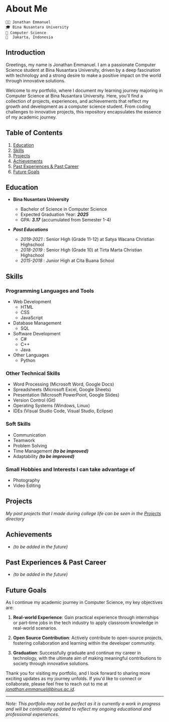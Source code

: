 # About Me
  ```
  👨‍🦱 Jonathan Emmanuel
  🎓 Bina Nusantara University 
  📖 Computer Science
  📍  Jakarta, Indonesia
  ```
  

## Introduction
Greetings, my name is Jonathan Emmanuel. I am a passionate Computer Science student at Bina Nusantara University, driven by a deep fascination with technology and a strong desire to make a positive impact on the world through innovative solutions.

Welcome to my portfolio, where I document my learning journey majoring in Computer Science at Bina Nusantara University. Here, you'll find a collection of projects, experiences, and achievements that reflect my growth and development as a computer science student. From coding challenges to innovative projects, this repository encapsulates the essence of my academic journey.

## Table of Contents  
1. [Education](#education)
2. [Skills](#skills)
3. [Projects](#projects)
4. [Achievements](#achievements)
5. [Past Experiences & Past Career](#past-experiences--past-career)
6. [Future Goals](#future-goals)

## Education

- **Bina Nusantara University**
  - Bachelor of Science in Computer Science
  - Expected Graduation Year: ***2025***
  - GPA: ***3.17*** (accumulated from Semester 1-4)

- ***Past Educations***
  - *2019-2021* : Senior High (Grade 11-12) at Satya Wacana Christian Highschool
  - *2018-2019* : Senior High (Grade 10) at Tirta Marta Christian Highschool
  - *2015-2018* : Junior High at Cita Buana School

## Skills

### Programming Languages and Tools

- Web Development
  - HTML
  - CSS
  - JavaScript
- Database Management
  - SQL
- Software Development
  - C#
  - C++
  - Java
- Other Languages
  - Python


### Other Technical Skills

- Word Processing (Microsoft Word, Google Docs)
- Spreadsheets (Microsoft Excel, Google Sheets)
- Presentation (Microsoft PowerPoint, Google Slides)
- Version Control (Git)
- Operating Systems (Windows, Linux)
- IDEs (Visual Studio Code, Visual Studio, Eclipse)

### Soft Skills
- Communication
- Teamwork
- Problem Solving
- Time Management ***(to be improved)***
- Adaptability ***(to be improved)***

### Small Hobbies and Interests I can take advantage of 
- Photography
- Video Editing

## Projects
*My past projects that I made during college life can be seen in the [Projects](./Projects/) directory*

## Achievements
- *(to be added in the future)*

## Past Experiences & Past Career
- *(to be added in the future)*

## Future Goals

As I continue my academic journey in Computer Science, my key objectives are:

1. **Real-world Experience**: Gain practical experience through internships or part-time jobs in the tech industry to apply classroom knowledge in real-world scenarios.

2. **Open Source Contribution**: Actively contribute to open-source projects, fostering collaboration and learning within the developer community.

3. **Graduation**: Successfully graduate and continue my career in technology, with the ultimate aim of making meaningful contributions to society through innovative solutions.

Thank you for visiting my portfolio, and I look forward to sharing more exciting updates as my journey unfolds. If you'd like to connect or collaborate, please feel free to reach out to me at *jonathan.emmanuel@binus.ac.id*.

---

*Note: This portfolio may not be perfect as it is currently a work in progress and will be continually updated to reflect my ongoing educational and professional experiences.*
